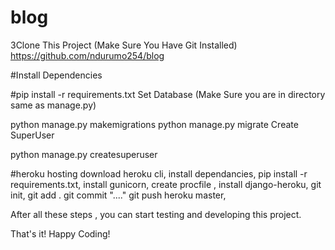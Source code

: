 # blog
3Clone This Project (Make Sure You Have Git Installed)
https://github.com/ndurumo254/blog

#Install Dependencies

#pip install -r requirements.txt
Set Database (Make Sure you are in directory same as manage.py)

python manage.py makemigrations
python manage.py migrate
Create SuperUser

python manage.py createsuperuser

#heroku hosting
download heroku cli,
install dependancies,
pip install -r requirements.txt,
install gunicorn,
create procfile ,
install django-heroku,
git init,
git add .
git commit "...."
git push heroku master,


After all these steps , you can start testing and developing this project.

That's it! Happy Coding!
